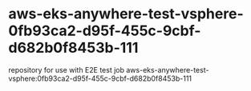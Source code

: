# aws-eks-anywhere-test-vsphere-0fb93ca2-d95f-455c-9cbf-d682b0f8453b-111
repository for use with E2E test job aws-eks-anywhere-test-vsphere:0fb93ca2-d95f-455c-9cbf-d682b0f8453b-111
